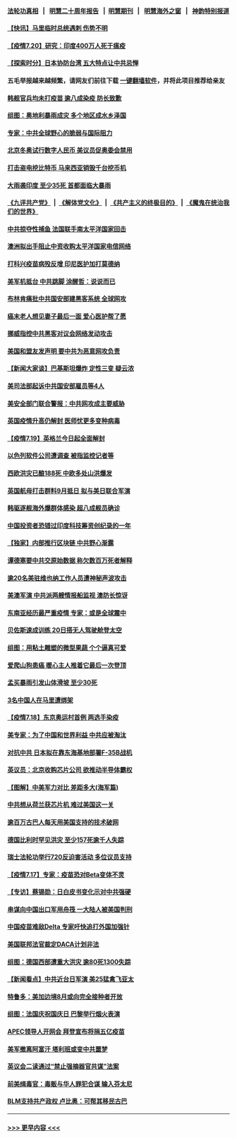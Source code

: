 #### [法轮功真相](https://github.com/gfw-breaker/truth/blob/master/README.md?t=0) &nbsp;&nbsp;|&nbsp;&nbsp; [明慧二十周年报告](https://github.com/gfw-breaker/mh-reports/blob/master/README.md?t=0) &nbsp;&nbsp;|&nbsp;&nbsp;[明慧期刊](https://github.com/gfw-breaker/mh-qikan) &nbsp;&nbsp;|&nbsp;&nbsp; [明慧海外之窗](https://github.com/gfw-breaker/mh-news/blob/master/README.md?t=0) &nbsp;&nbsp;|&nbsp;&nbsp; [神韵特别报道](https://github.com/gfw-breaker/mh-news/blob/master/shenyun.md?t=0)
#### [【快讯】马里临时总统遇刺 伤势不明](../pages/nsc418/n13101715.md?t=07202251) 
#### [【疫情7.20】研究：印度400万人死于瘟疫](../pages/nsc418/n13101424.md?t=07202251) 
#### [【探索时分】日本协防台湾 五大特点让中共忌惮](../pages/nsc418/n13100187.md?t=07202251) 
#### 五毛举报越来越频繁，请网友们前往下载 [一键翻墙软件](https://github.com/gfw-breaker/ssr-accounts)，并将此项目推荐给亲友
#### [韩舰官兵均未打疫苗 逾八成染疫 防长致歉](../pages/nsc418/n13101521.md?t=07202251) 
#### [组图：奥地利暴雨成灾 多个地区成水乡泽国](../pages/nsc418/n13099627.md?t=07202251) 
#### [专家：中共全球野心的脆弱与国际阻力](../pages/nsc418/n13101267.md?t=07202251) 
#### [北京冬奥试行数字人民币 美议员促奥委会禁用](../pages/nsc418/n13099942.md?t=07202251) 
#### [打击盗电挖比特币 马来西亚销毁千台挖币机](../pages/nsc418/n13099735.md?t=07202251) 
#### [大雨袭印度 至少35死 首都面临大暴雨](../pages/nsc418/n13099882.md?t=07202251) 
#### [《九评共产党》](https://github.com/begood0513/9ping.md/blob/master/README.md) &nbsp;|&nbsp; [《解体党文化》](../../../../jtdwh.md/blob/master/README.md)  &nbsp;|&nbsp; [《共产主义的终极目的》](../../../../gczydzjmd.md/blob/master/README.md) &nbsp;|&nbsp; [《魔鬼在统治我们的世界》](../../../../mgztzwmdsj.md/blob/master/README.md) 
#### [中共掠夺性捕鱼 法国联手南太平洋国家回击](../pages/nsc418/n13099676.md?t=07202251) 
#### [澳洲拟出手阻止中资收购太平洋国家电信网络](../pages/nsc418/n13099535.md?t=07202251) 
#### [打科兴疫苗病殁反增 印尼医护加打莫德纳](../pages/nsc418/n13099340.md?t=07202251) 
#### [美军机抵台 中共跳脚 涂醒哲：说说而已](../pages/nsc418/n13099379.md?t=07202251) 
#### [布林肯痛批中共国安部建黑客系统 全球网攻](../pages/nsc418/n13099506.md?t=07202251) 
#### [癌末老人想见妻子最后一面 爱心医护帮了愿](../pages/nsc418/n13098220.md?t=07202251) 
#### [挪威指控中共黑客对议会网络发动攻击](../pages/nsc418/n13099621.md?t=07202251) 
#### [美国和盟友发声明 要中共为恶意网攻负责](../pages/nsc418/n13099486.md?t=07202251) 
#### [【新闻大家谈】巴基斯坦爆炸 定性三变 疑云浓](../pages/nsc418/n13099122.md?t=07202251) 
#### [美司法部起诉中共国安部雇员等4人](../pages/nsc418/n13099431.md?t=07202251) 
#### [美安全部门联合警报：中共网攻成主要威胁](../pages/nsc418/n13098721.md?t=07202251) 
#### [英国疫情升高仍解封 医师忧更多变种病毒](../pages/nsc418/n13099314.md?t=07202251) 
#### [【疫情7.19】英格兰今日起全面解封](../pages/nsc418/n13098843.md?t=07202251) 
#### [以色列软件公司遭调查 被指监控记者等](../pages/nsc418/n13098746.md?t=07202251) 
#### [西欧洪灾已酿188死 中欧多处山洪爆发](../pages/nsc418/n13098256.md?t=07202251) 
#### [英国航母打击群料9月抵日 拟与美日联合军演](../pages/nsc418/n13097990.md?t=07202251) 
#### [韩驱逐舰海外爆群体感染 超八成舰员确诊](../pages/nsc418/n13097981.md?t=07202251) 
#### [中国投资者恐错过印度科技筹资创纪录的一年](../pages/nsc418/n13084670.md?t=07202251) 
#### [【独家】内部推行区块链 中共野心渐露](../pages/nsc418/n13094145.md?t=07202251) 
#### [谭德塞要中共交原始数据 称欠数百万死者解释](../pages/nsc418/n13097567.md?t=07202251) 
#### [逾20名美驻维也纳工作人员遭神秘声波攻击](../pages/nsc418/n13097477.md?t=07202251) 
#### [美澳军演 中共派两艘情报船监视 澳防长惊讶](../pages/nsc418/n13097237.md?t=07202251) 
#### [东南亚经历最严重疫情 专家：或是全球震中](../pages/nsc418/n13097282.md?t=07202251) 
#### [贝佐斯速成训练 20日搭无人驾驶舱登太空](../pages/nsc418/n13097128.md?t=07202251) 
#### [组图：用粘土雕塑的微型果蔬 个个逼真可爱](../pages/nsc418/n13096570.md?t=07202251) 
#### [爱爬山狗患癌 暖心主人推着它最后一次登顶](../pages/nsc418/n13096603.md?t=07202251) 
#### [孟买暴雨引发山体滑坡 至少30死](../pages/nsc418/n13097044.md?t=07202251) 
#### [3名中国人在马里遭绑架](../pages/nsc418/n13096912.md?t=07202251) 
#### [【疫情7.18】东京奥运村首例 两选手染疫](../pages/nsc418/n13096752.md?t=07202251) 
#### [美专家：为了中国和世界利益 中共应被淘汰](../pages/nsc418/n13082858.md?t=07202251) 
#### [对抗中共 日本拟在靠东海基地部署F-35B战机](../pages/nsc418/n13096059.md?t=07202251) 
#### [英议员：北京收购芯片公司 欲推动半导体霸权](../pages/nsc418/n13095989.md?t=07202251) 
#### [【图解】中美军力对比 差距多大(海军篇)](../pages/nsc418/n13091904.md?t=07202251) 
#### [中共想从荷兰获芯片机 难过美国这一关](../pages/nsc418/n13095864.md?t=07202251) 
#### [逾百万古巴人每天用美国支持的技术破网](../pages/nsc418/n13095873.md?t=07202251) 
#### [德国比利时罕见洪灾 至少157死逾千人失踪](../pages/nsc418/n13095530.md?t=07202251) 
#### [瑞士法轮功举行720反迫害活动 多位议员支持](../pages/nsc418/n13095283.md?t=07202251) 
#### [【疫情7.17】专家：疫苗恐对Beta变体不灵](../pages/nsc418/n13095336.md?t=07202251) 
#### [【专访】蔡锡勋：日白皮书变化示对中共强硬](../pages/nsc418/n13095106.md?t=07202251) 
#### [串谋向中国出口军用舟筏 一大陆人被美国判刑](../pages/nsc418/n13095093.md?t=07202251) 
#### [中国疫苗难敌Delta 专家吁快追打外国加强针](../pages/nsc418/n13095150.md?t=07202251) 
#### [美国联邦法官裁定DACA计划非法](../pages/nsc418/n13094889.md?t=07202251) 
#### [组图：德国西部遭重大洪灾 逾80死1300失踪](../pages/nsc418/n13093185.md?t=07202251) 
#### [【新闻看点】中共近台日军演 美25猛禽飞亚太](../pages/nsc418/n13094168.md?t=07202251) 
#### [特鲁多：美加边境8月或向完全接种者开放](../pages/nsc418/n13094431.md?t=07202251) 
#### [组图：法国庆祝国庆日 巴黎举行烟火表演](../pages/nsc418/n13093629.md?t=07202251) 
#### [APEC领导人开网会 拜登宣布将捐五亿疫苗](../pages/nsc418/n13094382.md?t=07202251) 
#### [美军撤离阿富汗 塔利班或变中共噩梦](../pages/nsc418/n13094370.md?t=07202251) 
#### [英议会二读通过“禁止强摘器官共谋”法案](../pages/nsc418/n13094147.md?t=07202251) 
#### [前美缉毒官：毒贩与华人罪犯合谋 输入芬太尼](../pages/nsc418/n13094090.md?t=07202251) 
#### [BLM支持共产政权 卢比奥：可帮其移民古巴](../pages/nsc418/n13093807.md?t=07202251) 

----
#### [ >>> 更早内容 <<< ](../indexes/nsc418-earlier.md)
